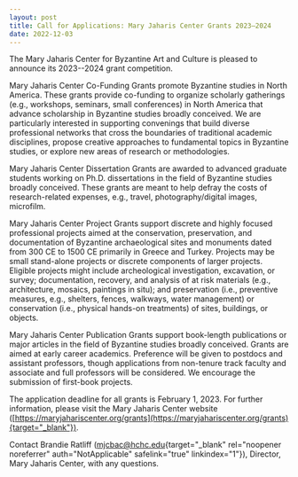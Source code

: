 ```yaml
---
layout: post
title: Call for Applications: Mary Jaharis Center Grants 2023–2024
date: 2022-12-03
---
```


The Mary Jaharis Center for Byzantine Art and Culture is pleased to
announce its 2023--2024 grant competition.

Mary Jaharis
Center Co-Funding Grants promote Byzantine studies in North America.
These grants provide co-funding to organize scholarly gatherings (e.g.,
workshops, seminars, small conferences) in North America that advance
scholarship in Byzantine studies broadly conceived. We are particularly
interested in supporting convenings that build diverse professional
networks that cross the boundaries of traditional academic disciplines,
propose creative approaches to fundamental topics in Byzantine studies,
or explore new areas of research or methodologies.

Mary
Jaharis Center Dissertation Grants are awarded to advanced graduate
students working on Ph.D. dissertations in the field of Byzantine
studies broadly conceived. These grants are meant to help defray the
costs of research-related expenses, e.g., travel, photography/digital
images, microfilm.

Mary Jaharis Center Project Grants support
discrete and highly focused professional projects aimed at the
conservation, preservation, and documentation of Byzantine
archaeological sites and monuments dated from 300 CE to 1500 CE
primarily in Greece and Turkey. Projects may be small stand-alone
projects or discrete components of larger projects. Eligible projects
might include archeological investigation, excavation, or survey;
documentation, recovery, and analysis of at risk materials (e.g.,
architecture, mosaics, paintings in situ); and preservation (i.e.,
preventive measures, e.g., shelters, fences, walkways, water management)
or conservation (i.e., physical hands-on treatments) of sites,
buildings, or objects.

Mary Jaharis Center Publication Grants
support book-length publications or major articles in the field of
Byzantine studies broadly conceived. Grants are aimed at early career
academics. Preference will be given to postdocs and assistant
professors, though applications from non-tenure track faculty and
associate and full professors will be considered. We encourage the
submission of first-book projects.

The application deadline
for all grants is February 1, 2023. For further information, please
visit the Mary Jaharis Center website
([https://maryjahariscenter.org/grants](https://maryjahariscenter.org/grants){target="_blank"}).

Contact
Brandie Ratliff
([mjcbac@hchc.edu](mailto:mjcbac@hchc.edu){target="_blank"
rel="noopener noreferrer" auth="NotApplicable" safelink="true"
linkindex="1"}), Director, Mary Jaharis Center, with any questions.
